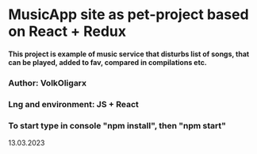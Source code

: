 # MusicApp site as pet-project based on React + Redux

#### This project is example of music service that disturbs list of songs, that can be played, added to fav, compared in compilations etc.

### Author: VolkOligarx

### Lng and environment: JS + React

### To start type in console "npm install", then "npm start"


13.03.2023
